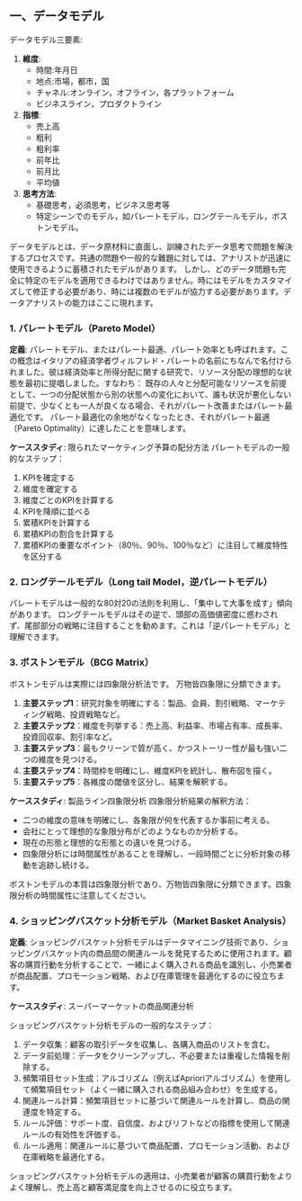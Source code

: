 ## 一、データモデル
データモデル三要素:
1. **維度**:
    - 時間:年月日
    - 地点:市場，都市，国
    - チャネル:オンライン，オフライン，各プラットフォーム
    - ビジネスライン，プロダクトライン
2. **指標**:
    - 売上高
    - 粗利
    - 粗利率
    - 前年比
    - 前月比
    - 平均値
3. **思考方法**:
    - 基礎思考，必須思考，ビジネス思考等
    - 特定シーンでのモデル，如パレートモデル，ロングテールモデル，ボストンモデル。

データモデルとは、データ原材料に直面し、訓練されたデータ思考で問題を解決するプロセスです。共通の問題や一般的な難題に対しては、アナリストが迅速に使用できるように蓄積されたモデルがあります。
しかし、どのデータ問題も完全に特定のモデルを適用できるわけではありません。時にはモデルをカスタマイズして修正する必要があり、時には複数のモデルが協力する必要があります。データアナリストの能力はここに現れます。

### 1. パレートモデル（Pareto Model）
**定義**: パレートモデル、またはパレート最適、パレート効率とも呼ばれます。この概念はイタリアの経済学者ヴィルフレド・パレートの名前にちなんで名付けられました。彼は経済効率と所得分配に関する研究で、リソース分配の理想的な状態を最初に提唱しました。すなわち：
既存の人々と分配可能なリソースを前提として、一つの分配状態から別の状態への変化において、誰も状況が悪化しない前提で、少なくとも一人が良くなる場合、それがパレート改善またはパレート最適化です。
パレート最適化の余地がなくなったとき、それがパレート最適（Pareto Optimality）に達したことを意味します。

**ケーススタディ**: 限られたマーケティング予算の配分方法
パレートモデルの一般的なステップ：
1. KPIを確定する
2. 維度を確定する
3. 維度ごとのKPIを計算する
4. KPIを降順に並べる
5. 累積KPIを計算する
6. 累積KPIの割合を計算する
7. 累積KPIの重要なポイント（80％、90％、100％など）に注目して維度特性を区分する

### 2. ロングテールモデル（Long tail Model，逆パレートモデル）
パレートモデルは一般的な80対20の法則を利用し、「集中して大事を成す」傾向があります。
ロングテールモデルはその逆で、頭部の高価値密度に惑わされず、尾部部分の戦略に注目することを勧めます。これは「逆パレートモデル」と理解できます。

### 3. ボストンモデル（BCG Matrix）
ボストンモデルは実際には四象限分析法です。
万物皆四象限に分類できます。
1. **主要ステップ1**：研究対象を明確にする：製品、会員、割引戦略、マーケティング戦略、投資戦略など。
2. **主要ステップ2**：維度を列挙する：売上高、利益率、市場占有率、成長率、投資回収率、割引率など。
3. **主要ステップ3**：最もクリーンで質が高く、かつストーリー性が最も強い二つの維度を見つける。
4. **主要ステップ4**：時間枠を明確にし、維度KPIを統計し、散布図を描く。
5. **主要ステップ5**：各維度の閾値を区分し、結果を解釈する。

**ケーススタディ**: 製品ライン四象限分析
四象限分析結果の解釈方法：
- 二つの維度の意味を明確にし、各象限が何を代表するか事前に考える。
- 会社にとって理想的な象限分布がどのようなものか分析する。
- 現在の形態と理想的な形態との違いを見つける。
- 四象限分析には時間属性があることを理解し、一段時間ごとに分析対象の移動を追跡し続ける。

ボストンモデルの本質は四象限分析であり、万物皆四象限に分類できます。四象限分析の時間属性に注意してください。

### 4. ショッピングバスケット分析モデル（Market Basket Analysis）

**定義**: ショッピングバスケット分析モデルはデータマイニング技術であり、ショッピングバスケット内の商品間の関連ルールを発見するために使用されます。顧客の購買行動を分析することで、一緒によく購入される商品を識別し、小売業者が商品配置、プロモーション戦略、および在庫管理を最適化するのに役立ちます。

**ケーススタディ**: スーパーマーケットの商品関連分析

ショッピングバスケット分析モデルの一般的なステップ：
1. データ収集：顧客の取引データを収集し、各購入商品のリストを含む。
2. データ前処理：データをクリーンアップし、不必要または重複した情報を削除する。
3. 頻繁項目セット生成：アルゴリズム（例えばAprioriアルゴリズム）を使用して頻繁項目セット（よく一緒に購入される商品組み合わせ）を生成する。
4. 関連ルール計算：頻繁項目セットに基づいて関連ルールを計算し、商品の関連度を特定する。
5. ルール評価：サポート度、自信度、およびリフトなどの指標を使用して関連ルールの有効性を評価する。
6. ルール適用：関連ルールに基づいて商品配置、プロモーション活動、および在庫戦略を最適化する。

ショッピングバスケット分析モデルの適用は、小売業者が顧客の購買行動をよりよく理解し、売上高と顧客満足度を向上させるのに役立ちます。
